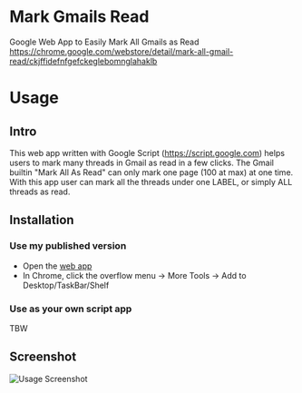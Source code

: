 # Mark Gmails Read
Google Web App to Easily Mark All Gmails as Read
https://chrome.google.com/webstore/detail/mark-all-gmail-read/ckjffidefnfgefckeglebomnglahaklb

# Usage
## Intro
This web app written with Google Script (https://script.google.com) helps users to mark many threads in Gmail as read in a few clicks. The Gmail builtin "Mark All As Read" can only mark one page (100 at max) at one time. With this app user can mark all the threads under one LABEL, or simply ALL threads as read.

## Installation
### Use my published version
*  Open the [web app](https://script.google.com/macros/s/AKfycbyWnTTQTLKfPKfX6-1LWxYeDAN7Rq9QhXsT9TzciuZiD4zxyGs/exec)
*  In Chrome, click the overflow menu -> More Tools -> Add to Desktop/TaskBar/Shelf

### Use as your own script app
TBW

## Screenshot
![Usage Screenshot](https://lh3.googleusercontent.com/K9V8leX37Nf-sGEXL726Zk9Kh4mn7dkAKuLLT-WyJyh7j1LOj9QXhlfkRLLnNgZRvHafD28O=w640-h400-e365)
